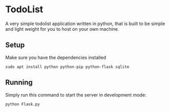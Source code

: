 # TodoList

A very simple todolist application written in python, that is built to be simple and light weight for you to host on your own machine.

## Setup

Make sure you have the dependencies installed

```
sudo apt install python python-pip python-flask sqlite
```

## Running

Simply run this command to start the server in development mode:

```
python Flask.py
```
